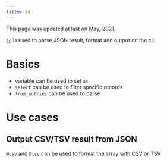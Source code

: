 ```yaml
---
title: jq
---
```


This page was updated at last on May, 2021.

[`jq`](https://stedolan.github.io/jq/) is used to parse JSON result, format and output on the cli.

# Basics

- variable can be used to set `as`
- `select` can be used to filter specific records
- `from_entries` can be used to parse


# Use cases
## Output CSV/TSV result from JSON

`@csv` and `@tsv` can be used to format the array with CSV or TSV
